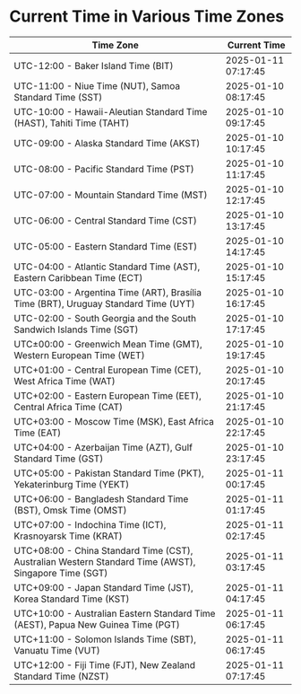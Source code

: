 # Current Time in Various Time Zones

| Time Zone | Current Time |
|-----------|--------------|
| UTC-12:00 - Baker Island Time (BIT) | 2025-01-11 07:17:45 |
| UTC-11:00 - Niue Time (NUT), Samoa Standard Time (SST) | 2025-01-10 08:17:45 |
| UTC-10:00 - Hawaii-Aleutian Standard Time (HAST), Tahiti Time (TAHT) | 2025-01-10 09:17:45 |
| UTC-09:00 - Alaska Standard Time (AKST) | 2025-01-10 10:17:45 |
| UTC-08:00 - Pacific Standard Time (PST) | 2025-01-10 11:17:45 |
| UTC-07:00 - Mountain Standard Time (MST) | 2025-01-10 12:17:45 |
| UTC-06:00 - Central Standard Time (CST) | 2025-01-10 13:17:45 |
| UTC-05:00 - Eastern Standard Time (EST) | 2025-01-10 14:17:45 |
| UTC-04:00 - Atlantic Standard Time (AST), Eastern Caribbean Time (ECT) | 2025-01-10 15:17:45 |
| UTC-03:00 - Argentina Time (ART), Brasília Time (BRT), Uruguay Standard Time (UYT) | 2025-01-10 16:17:45 |
| UTC-02:00 - South Georgia and the South Sandwich Islands Time (SGT) | 2025-01-10 17:17:45 |
| UTC±00:00 - Greenwich Mean Time (GMT), Western European Time (WET) | 2025-01-10 19:17:45 |
| UTC+01:00 - Central European Time (CET), West Africa Time (WAT) | 2025-01-10 20:17:45 |
| UTC+02:00 - Eastern European Time (EET), Central Africa Time (CAT) | 2025-01-10 21:17:45 |
| UTC+03:00 - Moscow Time (MSK), East Africa Time (EAT) | 2025-01-10 22:17:45 |
| UTC+04:00 - Azerbaijan Time (AZT), Gulf Standard Time (GST) | 2025-01-10 23:17:45 |
| UTC+05:00 - Pakistan Standard Time (PKT), Yekaterinburg Time (YEKT) | 2025-01-11 00:17:45 |
| UTC+06:00 - Bangladesh Standard Time (BST), Omsk Time (OMST) | 2025-01-11 01:17:45 |
| UTC+07:00 - Indochina Time (ICT), Krasnoyarsk Time (KRAT) | 2025-01-11 02:17:45 |
| UTC+08:00 - China Standard Time (CST), Australian Western Standard Time (AWST), Singapore Time (SGT) | 2025-01-11 03:17:45 |
| UTC+09:00 - Japan Standard Time (JST), Korea Standard Time (KST) | 2025-01-11 04:17:45 |
| UTC+10:00 - Australian Eastern Standard Time (AEST), Papua New Guinea Time (PGT) | 2025-01-11 06:17:45 |
| UTC+11:00 - Solomon Islands Time (SBT), Vanuatu Time (VUT) | 2025-01-11 06:17:45 |
| UTC+12:00 - Fiji Time (FJT), New Zealand Standard Time (NZST) | 2025-01-11 07:17:45 |
